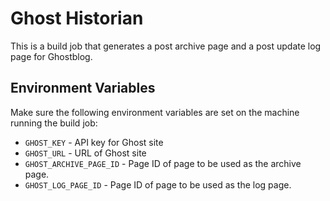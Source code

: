# Ghost Historian

This is a build job that generates a post archive page and a post update log page for Ghostblog.


## Environment Variables

Make sure the following environment variables are set on the machine running the build job:

* `GHOST_KEY` - API key for Ghost site
* `GHOST_URL` - URL of Ghost site
* `GHOST_ARCHIVE_PAGE_ID` - Page ID of page to be used as the archive page.
* `GHOST_LOG_PAGE_ID` - Page ID of page to be used as the log page.